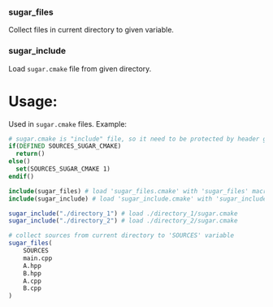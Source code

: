 ### sugar_files
Collect files in current directory to given variable.

### sugar_include
Load `sugar.cmake` file from given directory.

# Usage:

Used in `sugar.cmake` files. Example:
```cmake
# sugar.cmake is "include" file, so it need to be protected by header guards:
if(DEFINED SOURCES_SUGAR_CMAKE)
  return()
else()
  set(SOURCES_SUGAR_CMAKE 1)
endif()

include(sugar_files) # load 'sugar_files.cmake' with 'sugar_files' macro
include(sugar_include) # load 'sugar_include.cmake' with 'sugar_include' macro

sugar_include("./directory_1") # load ./directory_1/sugar.cmake
sugar_include("./directory_2") # load ./directory_2/sugar.cmake

# collect sources from current directory to 'SOURCES' variable
sugar_files(
    SOURCES
    main.cpp
    A.hpp
    B.hpp
    A.cpp
    B.cpp
)

```
